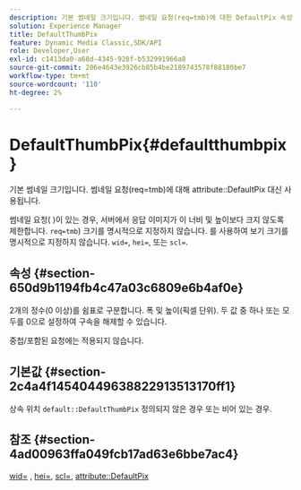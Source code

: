 ```yaml
---
description: 기본 썸네일 크기입니다. 썸네일 요청(req=tmb)에 대한 DefaultPix 속성 대신 사용됩니다.
solution: Experience Manager
title: DefaultThumbPix
feature: Dynamic Media Classic,SDK/API
role: Developer,User
exl-id: c1413da0-a68d-4345-928f-b532991966a8
source-git-commit: 206e4643e3926cb85b4be2189743578f88180be7
workflow-type: tm+mt
source-wordcount: '110'
ht-degree: 2%

---
```


# DefaultThumbPix{#defaultthumbpix}

기본 썸네일 크기입니다. 썸네일 요청(req=tmb)에 대해 attribute::DefaultPix 대신 사용됩니다.

썸네일 요청( )이 있는 경우, 서버에서 응답 이미지가 이 너비 및 높이보다 크지 않도록 제한합니다. `req=tmb`) 크기를 명시적으로 지정하지 않습니다. 를 사용하여 보기 크기를 명시적으로 지정하지 않습니다. `wid=`, `hei=`, 또는 `scl=`.

## 속성 {#section-650d9b1194fb4c47a03c6809e6b4af0e}

2개의 정수(0 이상)를 쉼표로 구분합니다. 폭 및 높이(픽셀 단위). 두 값 중 하나 또는 모두를 0으로 설정하여 구속을 해제할 수 있습니다.

중첩/포함된 요청에는 적용되지 않습니다.

## 기본값 {#section-2c4a4f14540449638822913513170ff1}

상속 위치 `default::DefaultThumbPix` 정의되지 않은 경우 또는 비어 있는 경우.

## 참조 {#section-4ad00963ffa049fcb17ad63e6bbe7ac4}

[wid=](../../../../../is-api/http-ref/image-serving-api-ref/c-http-protocol-reference/c-command-reference/r-is-http-wid.md#reference-bfeadcb67bf4485f851eb21345527e47) , [hei=](../../../../../is-api/http-ref/image-serving-api-ref/c-http-protocol-reference/c-command-reference/r-is-http-hei.md#reference-6d6f556ccc0e4b98a815e8a5c1944a96), [scl=](../../../../../is-api/http-ref/image-serving-api-ref/c-http-protocol-reference/c-command-reference/r-scl.md#reference-b2a74e493d0d407e98fe350551ba3fcc), [attribute::DefaultPix](../../../../../is-api/image-catalog/image-serving-api-ref/c-image-catalog-reference/c-attributes-reference/r-defaultpix.md#reference-996b2c22b30f4fd9b970c84063306df1)
